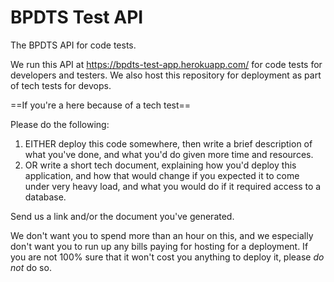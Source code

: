 # BPDTS Test API

The BPDTS API for code tests.

We run this API at https://bpdts-test-app.herokuapp.com/ for code tests for developers and testers. We also host this repository for deployment as part of tech tests for devops.

==If you're a here because of a tech test==

Please do the following:

1) EITHER deploy this code somewhere, then write a brief description of what you've done, and what you'd do given more time and resources.
2) OR write a short tech document, explaining how you'd deploy this application, and how that would change if you expected it to come under very heavy load, and what you would do if it required access to a database.

Send us a link and/or the document you've generated.

We don't want you to spend more than an hour on this, and we especially don't want you to run up any bills paying for hosting for a deployment. If you are not 100% sure that it won't cost you anything to deploy it, please *do not* do so.




